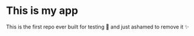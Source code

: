 # This is my app

This is the first repo ever built for testing :hankey: and just ashamed to remove it  :sparkles:
